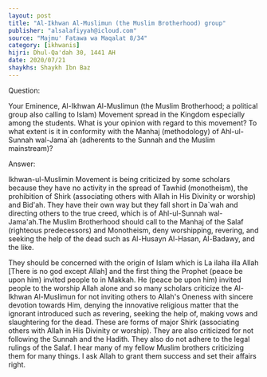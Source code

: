 ```yaml
---
layout: post
title: "Al-Ikhwan Al-Muslimun (the Muslim Brotherhood) group"
publisher: "alsalafiyyah@icloud.com"
source: "Majmu' Fatawa wa Maqalat 8/34"
category: [ikhwanis]
hijri: Dhul-Qa'dah 30, 1441 AH
date: 2020/07/21
shaykhs: Shaykh Ibn Baz
---
```


Question: 

Your Eminence, Al-Ikhwan Al-Muslimun (the Muslim Brotherhood; a political group also calling to Islam) Movement spread in the Kingdom especially among the students. What is your opinion with regard to this movement? To what extent is it in conformity with the Manhaj (methodology) of Ahl-ul-Sunnah wal-Jama`ah (adherents to the Sunnah and the Muslim mainstream)?

Answer: 

Ikhwan-ul-Muslimin Movement is being criticized by some scholars because they have no activity in the spread of Tawhid (monotheism), the prohibition of Shirk (associating others with Allah in His Divinity or worship) and Bid'ah. They have their own way but they fall short in Da`wah and directing others to the true creed, which is of Ahl-ul-Sunnah wal-Jama'ah.The Muslim Brotherhood should call to the Manhaj of the Salaf (righteous predecessors) and Monotheism, deny worshipping, revering, and seeking the help of the dead such as Al-Husayn Al-Hasan, Al-Badawy, and the like. 
 
They should be concerned with the origin of Islam which is La ilaha illa Allah [There is no god except Allah] and the first thing the Prophet (peace be upon him) invited people to in Makkah. He (peace be upon him) invited people to the worship Allah alone and so many scholars criticize the Al-Ikhwan Al-Muslimun for not inviting others to Allah's Oneness with sincere devotion towards Him, denying the innovative religious matter that the ignorant introduced such as revering, seeking the help of, making vows and slaughtering for the dead. These are forms of major Shirk (associating others with Allah in His Divinity or worship). They are also criticized for not following the Sunnah and the Hadith. They also do not adhere to the legal rulings of the Salaf. I hear many of my fellow Muslim brothers criticizing them for many things. I ask Allah to grant them success and set their affairs right.
 
